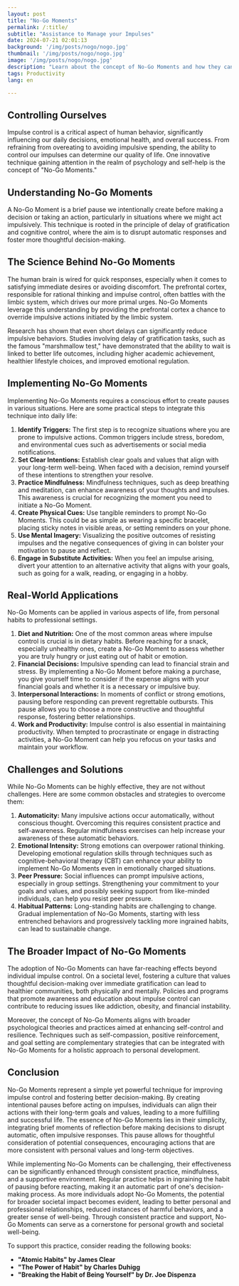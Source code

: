 ```yaml
---
layout: post 
title: "No-Go Moments"
permalink: /:title/ 
subtitle: "Assistance to Manage your Impulses"
date: 2024-07-21 02:01:13
background: '/img/posts/nogo/nogo.jpg'
thumbnail: '/img/posts/nogo/nogo.jpg'
image: '/img/posts/nogo/nogo.jpg'
description: "Learn about the concept of No-Go Moments and how they can help you manage your impulses and make better decisions."
tags: Productivity
lang: en

---
```


## Controlling Ourselves

Impulse control is a critical aspect of human behavior, significantly influencing our daily decisions, emotional health, and overall success. From refraining from overeating to avoiding impulsive spending, the ability to control our impulses can determine our quality of life. One innovative technique gaining attention in the realm of psychology and self-help is the concept of "No-Go Moments."

## Understanding No-Go Moments

A No-Go Moment is a brief pause we intentionally create before making a decision or taking an action, particularly in situations where we might act impulsively. This technique is rooted in the principle of delay of gratification and cognitive control, where the aim is to disrupt automatic responses and foster more thoughtful decision-making.

## The Science Behind No-Go Moments

The human brain is wired for quick responses, especially when it comes to satisfying immediate desires or avoiding discomfort. The prefrontal cortex, responsible for rational thinking and impulse control, often battles with the limbic system, which drives our more primal urges. No-Go Moments leverage this understanding by providing the prefrontal cortex a chance to override impulsive actions initiated by the limbic system.

Research has shown that even short delays can significantly reduce impulsive behaviors. Studies involving delay of gratification tasks, such as the famous "marshmallow test," have demonstrated that the ability to wait is linked to better life outcomes, including higher academic achievement, healthier lifestyle choices, and improved emotional regulation.

## Implementing No-Go Moments

Implementing No-Go Moments requires a conscious effort to create pauses in various situations. Here are some practical steps to integrate this technique into daily life:

1. **Identify Triggers:** The first step is to recognize situations where you are prone to impulsive actions. Common triggers include stress, boredom, and environmental cues such as advertisements or social media notifications.
2. **Set Clear Intentions:** Establish clear goals and values that align with your long-term well-being. When faced with a decision, remind yourself of these intentions to strengthen your resolve.
3. **Practice Mindfulness:** Mindfulness techniques, such as deep breathing and meditation, can enhance awareness of your thoughts and impulses. This awareness is crucial for recognizing the moment you need to initiate a No-Go Moment.
4. **Create Physical Cues:** Use tangible reminders to prompt No-Go Moments. This could be as simple as wearing a specific bracelet, placing sticky notes in visible areas, or setting reminders on your phone.
5. **Use Mental Imagery:** Visualizing the positive outcomes of resisting impulses and the negative consequences of giving in can bolster your motivation to pause and reflect.
6. **Engage in Substitute Activities:** When you feel an impulse arising, divert your attention to an alternative activity that aligns with your goals, such as going for a walk, reading, or engaging in a hobby.

## Real-World Applications

No-Go Moments can be applied in various aspects of life, from personal habits to professional settings.

1. **Diet and Nutrition:** One of the most common areas where impulse control is crucial is in dietary habits. Before reaching for a snack, especially unhealthy ones, create a No-Go Moment to assess whether you are truly hungry or just eating out of habit or emotion.
2. **Financial Decisions:** Impulsive spending can lead to financial strain and stress. By implementing a No-Go Moment before making a purchase, you give yourself time to consider if the expense aligns with your financial goals and whether it is a necessary or impulsive buy.
3. **Interpersonal Interactions:** In moments of conflict or strong emotions, pausing before responding can prevent regrettable outbursts. This pause allows you to choose a more constructive and thoughtful response, fostering better relationships.
4. **Work and Productivity:** Impulse control is also essential in maintaining productivity. When tempted to procrastinate or engage in distracting activities, a No-Go Moment can help you refocus on your tasks and maintain your workflow.

## Challenges and Solutions

While No-Go Moments can be highly effective, they are not without challenges. Here are some common obstacles and strategies to overcome them:

1. **Automaticity:** Many impulsive actions occur automatically, without conscious thought. Overcoming this requires consistent practice and self-awareness. Regular mindfulness exercises can help increase your awareness of these automatic behaviors.
2. **Emotional Intensity:** Strong emotions can overpower rational thinking. Developing emotional regulation skills through techniques such as cognitive-behavioral therapy (CBT) can enhance your ability to implement No-Go Moments even in emotionally charged situations.
3. **Peer Pressure:** Social influences can prompt impulsive actions, especially in group settings. Strengthening your commitment to your goals and values, and possibly seeking support from like-minded individuals, can help you resist peer pressure.
4. **Habitual Patterns:** Long-standing habits are challenging to change. Gradual implementation of No-Go Moments, starting with less entrenched behaviors and progressively tackling more ingrained habits, can lead to sustainable change.

## The Broader Impact of No-Go Moments

The adoption of No-Go Moments can have far-reaching effects beyond individual impulse control. On a societal level, fostering a culture that values thoughtful decision-making over immediate gratification can lead to healthier communities, both physically and mentally. Policies and programs that promote awareness and education about impulse control can contribute to reducing issues like addiction, obesity, and financial instability.

Moreover, the concept of No-Go Moments aligns with broader psychological theories and practices aimed at enhancing self-control and resilience. Techniques such as self-compassion, positive reinforcement, and goal setting are complementary strategies that can be integrated with No-Go Moments for a holistic approach to personal development.

## Conclusion

No-Go Moments represent a simple yet powerful technique for improving impulse control and fostering better decision-making. By creating intentional pauses before acting on impulses, individuals can align their actions with their long-term goals and values, leading to a more fulfilling and successful life. The essence of No-Go Moments lies in their simplicity, integrating brief moments of reflection before making decisions to disrupt automatic, often impulsive responses. This pause allows for thoughtful consideration of potential consequences, encouraging actions that are more consistent with personal values and long-term objectives.

While implementing No-Go Moments can be challenging, their effectiveness can be significantly enhanced through consistent practice, mindfulness, and a supportive environment. Regular practice helps in ingraining the habit of pausing before reacting, making it an automatic part of one's decision-making process. As more individuals adopt No-Go Moments, the potential for broader societal impact becomes evident, leading to better personal and professional relationships, reduced instances of harmful behaviors, and a greater sense of well-being. Through consistent practice and support, No-Go Moments can serve as a cornerstone for personal growth and societal well-being.

To support this practice, consider reading the following books:

- **"Atomic Habits" by James Clear**
- **"The Power of Habit" by Charles Duhigg**
- **"Breaking the Habit of Being Yourself" by Dr. Joe Dispenza**